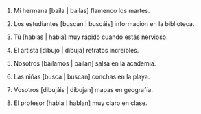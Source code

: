 1. Mi hermana [baila | bailas] flamenco los martes.

2. Los estudiantes [buscan | buscáis] información en la biblioteca.

3. Tú [hablas | habla] muy rápido cuando estás nervioso.

4. El artista [dibujo | dibuja] retratos increíbles.

5. Nosotros [bailamos | bailan] salsa en la academia.

6. Las niñas [busca | buscan] conchas en la playa.

7. Vosotros [dibujáis | dibujan] mapas en geografía.

8. El profesor [habla | hablan] muy claro en clase.